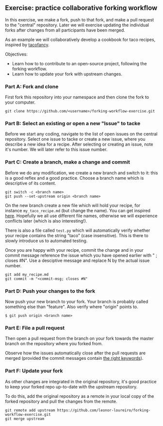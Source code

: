 

## Exercise: practice collaborative forking workflow

In this exercise, we make a fork, push to that fork, and make a pull
request to the "central" repository. Later we will exercise updating the individual forks
after changes from all participants have been merged.

As an example we will collaboratively develop a cookbook for taco recipes,
inspired by [tacofancy](https://github.com/sinker/tacofancy).

Objectives:

- Learn how to to contribute to an open-source project, following the forking workflow.
- Learn how to update your fork with upstream changes.


### Part A: Fork and clone

First fork this repository into your namespace and then clone the fork to your computer.

```shell
git clone https://github.com/<username>/forking-workflow-exercise.git
```

### Part B: Select an existing or open a new "Issue" to tacke

Before we start any coding, navigate to the list of open issues on the central
repository. Select one issue to tacke or create a new issue, where you describe
a new idea for a recipe. After selecting or creating an issue, note it's number.
We will later refer to this issue number.

### Part C: Create a branch, make a change and commit
Before we do any modification, we create a new branch and switch to it: this is
a good reflex and a good practice. Choose a branch name which is descriptive of
its content. 

```shell
git switch -c <branch name>
git push --set-upstream origin <branch name>
```

On the new branch create a new file which will hold your recipe,
for instance `my_taco_recipe.md` (but change the name). You can get inspired
[here](https://github.com/sinker/tacofancy/tree/master/full_tacos). Hopefully we all use different
file names, otherwise we will experience conflicts later (which is also interesting!).

There is also a file called `test.py` which will automatically verify whether your recipe contains the string
"taco" (case insensitive). This is there to slowly introduce us to automated testing.

Once you are happy with your recipe, commit the change and in your commit
message reference the issue which you have opened earlier with "<commit msg> ; closes #N". 
Use a desciptive message and replace N by the actual issue number.

```shell
git add my_recipe.md
git commit -m "<commit-msg; closes #N"
```

### Part D: Push your changes to the fork

Now push your new branch to your fork. Your branch is probably called something else than "feature". Also verify where
"origin" points to.

```shell
$ git push origin <branch name>
```


### Part E: File a pull request

Then open a pull request from the branch on your fork towards the master branch on the repository where you forked from.

Observe how the issues automatically close after the pull requests are merged
(provided the commit messages contain [the right keywords](https://help.github.com/en/articles/closing-issues-using-keywords)).


### Part F: Update your fork

As other changes are integrated in the original repository, it's good practice
to keep your forked repo up-to-date with the upstream repository.

To do this, add the original repository as a remote in your local copy of
the forked repository and pull the changes from the remote.

```shell
git remote add upstream https://github.com/leonor-loureiro/forking-workflow-exercise.git
git merge upstream
```

